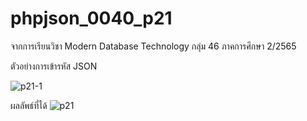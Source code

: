 # phpjson_0040_p21
จากการเรียนวิชา Modern Database Technology กลุ่ม 46 ภาคการศึกษา 2/2565

ตัวอย่างการเข้ารหัส JSON

![p21-1](https://user-images.githubusercontent.com/110089122/205503944-0ba1434b-124e-48d6-aec5-18a1f5a77163.PNG)

ผลลัพธ์ที่ได้ 
![p21](https://user-images.githubusercontent.com/110089122/205503771-1ef573d4-5274-4d78-87a0-c8adaa443914.PNG)

